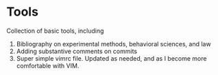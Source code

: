 # Tools

Collection of basic tools, including 

1. Bibliography on experimental methods, behavioral sciences, and law
  1. Adding substantive comments on commits 
2. Super simple vimrc file. Updated as needed, and as I become more comfortable with VIM.
